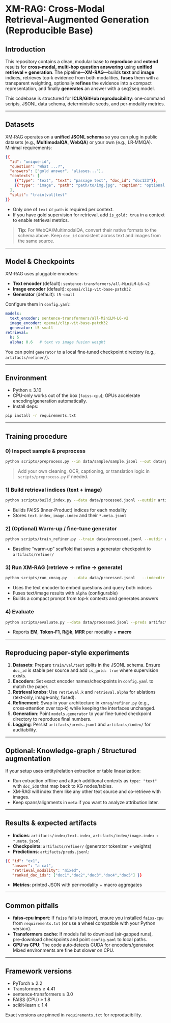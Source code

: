 
# XM-RAG: Cross‑Modal Retrieval‑Augmented Generation (Reproducible Base)

## Introduction
This repository contains a clean, modular base to **reproduce** and **extend** results for **cross‑modal, multi‑hop question answering** using **unified retrieval + generation**. The pipeline—**XM‑RAG**—builds **text** and **image** indices, retrieves top‑k evidence from both modalities, **fuses** them with a transparent weighting, optionally **refines** the evidence into a compact representation, and finally **generates** an answer with a seq2seq model.

This codebase is structured for **ICLR/GitHub reproducibility**: one‑command scripts, JSONL data schema, deterministic seeds, and per‑modality metrics.




---

## Datasets
XM‑RAG operates on a **unified JSONL schema** so you can plug in public datasets (e.g., **MultimodalQA**, **WebQA**) or your own (e.g., LR‑MMQA). Minimal requirements:

```json
{{
  "id": "unique-id",
  "question": "What ...?",
  "answers": ["gold answer", "aliases..."],
  "contexts": [
    {{"type": "text", "text": "passage text", "doc_id": "doc123"}},
    {{"type": "image", "path": "path/to/img.jpg", "caption": "optional caption", "doc_id": "doc123"}}
  ],
  "split": "train|val|test"
}}
```

- Only one of `text` or `path` is required per context.
- If you have gold supervision for retrieval, add `is_gold: true` in a context to enable retrieval metrics.

> **Tip:** For WebQA/MultimodalQA, convert their native formats to the schema above. Keep `doc_id` consistent across text and images from the same source.

---

## Model & Checkpoints
XM‑RAG uses pluggable encoders:
- **Text encoder** (default): `sentence-transformers/all-MiniLM-L6-v2`
- **Image encoder** (default): `openai/clip-vit-base-patch32`
- **Generator** (default): `t5-small`

Configure them in `config.yaml`:
```yaml
models:
  text_encoder: sentence-transformers/all-MiniLM-L6-v2
  image_encoder: openai/clip-vit-base-patch32
  generator: t5-small
retrieval:
  k: 5
  alpha: 0.6   # text vs image fusion weight
```

You can point `generator` to a local fine‑tuned checkpoint directory (e.g., `artifacts/refiner/`).

---

## Environment
- Python ≥ 3.10
- CPU‑only works out of the box (`faiss-cpu`); GPUs accelerate encoding/generation automatically.
- Install deps:
```bash
pip install -r requirements.txt
```

---

## Training procedure

### 0) Inspect sample & preprocess
```bash
python scripts/preprocess.py --in data/sample/sample.jsonl --out data/processed.jsonl
```
> Add your own cleaning, OCR, captioning, or translation logic in `scripts/preprocess.py` if needed.

### 1) Build retrieval indices (text + image)
```bash
python scripts/build_index.py --data data/processed.jsonl --outdir artifacts/index
```
- Builds FAISS (Inner‑Product) indices for each modality
- Stores `text.index`, `image.index` and their `*.meta.jsonl`

### 2) (Optional) Warm‑up / fine‑tune generator
```bash
python scripts/train_refiner.py --train data/processed.jsonl --outdir artifacts/refiner
```
- Baseline “warm‑up” scaffold that saves a generator checkpoint to `artifacts/refiner/`


### 3) Run XM‑RAG (retrieve → refine → generate)
```bash
python scripts/run_xmrag.py   --data data/processed.jsonl   --indexdir artifacts/index   --refiner artifacts/refiner   --out artifacts/preds.jsonl
```
- Uses the text encoder to embed questions and query both indices
- Fuses text/image results with `alpha` (configurable)
- Builds a compact prompt from top‑k contexts and generates answers

### 4) Evaluate
```bash
python scripts/evaluate.py --data data/processed.jsonl --preds artifacts/preds.jsonl --k 5
```
- Reports **EM**, **Token‑F1**, **R@k**, **MRR** per modality + **macro**

---

## Reproducing paper‑style experiments

1. **Datasets**: Prepare `train/val/test` splits in the JSONL schema. Ensure `doc_id` is stable per source and add `is_gold: true` where supervision exists.
2. **Encoders**: Set exact encoder names/checkpoints in `config.yaml` to match the paper.
3. **Retrieval knobs**: Use `retrieval.k` and `retrieval.alpha` for ablations (text‑only, image‑only, fused).
4. **Refinement**: Swap in your architecture in `xmrag/refiner.py` (e.g., cross‑attention over top‑k) while keeping the interfaces unchanged.
5. **Generation**: Point `models.generator` to your fine‑tuned checkpoint directory to reproduce final numbers.
6. **Logging**: Persist `artifacts/preds.jsonl` and `artifacts/index/` for auditability.

---

## Optional: Knowledge‑graph / Structured augmentation
If your setup uses entity/relation extraction or table linearization:
- Run extraction offline and attach additional contexts as `type: "text"` with `doc_id`s that map back to KG nodes/tables.
- XM‑RAG will index them like any other text source and co‑retrieve with images.
- Keep spans/alignments in `meta` if you want to analyze attribution later.

---

## Results & expected artifacts
- **Indices**: `artifacts/index/text.index`, `artifacts/index/image.index` + `*.meta.jsonl`
- **Checkpoints**: `artifacts/refiner/` (generator tokenizer + weights)
- **Predictions**: `artifacts/preds.jsonl`:
```json
{{ "id": "ex1",
   "answer": "a cat",
   "retrieval_modality": "mixed",
   "ranked_doc_ids": ["doc1","doc2","doc3","doc4","doc5"] }}
```
- **Metrics**: printed JSON with per‑modality + macro aggregates

---

## Common pitfalls
- **faiss‑cpu import**: If `faiss` fails to import, ensure you installed `faiss-cpu` from `requirements.txt` (or use a wheel compatible with your Python version).
- **Transformers cache**: If models fail to download (air‑gapped runs), pre‑download checkpoints and point `config.yaml` to local paths.
- **GPU vs CPU**: The code auto‑detects CUDA for encoders/generator. Mixed environments are fine but slower on CPU.

---

## Framework versions
- PyTorch ≥ 2.2
- Transformers ≥ 4.41
- sentence‑transformers ≥ 3.0
- FAISS (CPU) ≥ 1.8
- scikit‑learn ≥ 1.4

Exact versions are pinned in `requirements.txt` for reproducibility.


